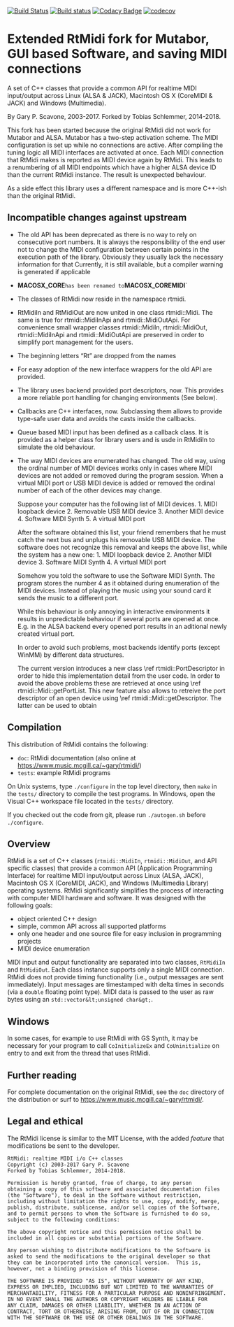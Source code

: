 [![Build Status](https://travis-ci.org/keinstein/rtmidi.svg?branch=master-ts)](https://travis-ci.org/keinstein/rtmidi)
[![Build status](https://ci.appveyor.com/api/projects/status/ac98q210qscfjayk/branch/master-ts?svg=true)](https://ci.appveyor.com/project/keinstein/rtmidi/branch/travis-tests)
[![Codacy Badge](https://api.codacy.com/project/badge/Grade/39ea41a871be4403b687e2707714d4aa)](https://www.codacy.com/app/keinstein/rtmidi?utm_source=github.com&amp;utm_medium=referral&amp;utm_content=keinstein/rtmidi&amp;utm_campaign=Badge_Grade)
[![codecov](https://codecov.io/gh/keinstein/rtmidi/branch/master-ts/graph/badge.svg)](https://codecov.io/gh/keinstein/rtmidi)

Extended RtMidi fork for Mutabor, GUI based Software, and saving MIDI connections
=================================================================================

A set of C++ classes that provide a common API for realtime MIDI input/output across Linux (ALSA & JACK), Macintosh OS X (CoreMIDI & JACK) and Windows (Multimedia).

By Gary P. Scavone, 2003-2017.
Forked by Tobias Schlemmer, 2014-2018.

This fork has been started because the original RtMidi did not work
for Mutabor and ALSA. Mutabor has a two-step activation scheme. The
MIDI configuration is set up while no connections are active. After
compiling the tuning logic all MIDI interfaces are activated at
once. Each MIDI connection that RtMidi makes is reported as MIDI
device again by RtMidi. This leads to a renumbering of all MIDI
endpoints which have a higher ALSA device ID than the current RtMidi
instance. The result is unexpected behaviour.

As a side effect this library uses a different namespace and is more
C++-ish than the original RtMidi.

Incompatible changes against upstream
-------------------------------------

-   The old API has been deprecated as there is no way to rely on
	consecutive port numbers. It is always the responsibility of the
	end user not to change the MIDI configuration between certain points
	in the execution path of the library. Obviously they usually lack the
	necessary information for that Currently, it is still available, but a
	compiler warning is generated if applicable

-   __MACOSX_CORE__` has been renamed to `__MACOSX_COREMIDI__`

-   The classes of RtMidi now reside in the namespace rtmidi.

-   RtMidiIn and RtMidiOut are now united in one class rtmidi::Midi.
	The same is true for rtmidi::MidiInApi and rtmidi::MidiOutApi.
	For convenience small wrapper classes rtmidi::MidiIn, rtmidi::MidiOut,
	rtmidi::MidiInApi and rtmidi::MidiOutApi are preserved in order to simplify
	port management for the users.

-   The beginning letters “Rt” are dropped from the names

-   For easy adoption of the new interface wrappers for the old API are provided.

-   The library uses backend provided port descriptors, now. This
	provides a more reliable port handling for changing environments
	(See below).

-   Callbacks are C++ interfaces, now. Subclassing them allows to
	provide type-safe user data and avoids the casts inside the callbacks.

-   Queue based MIDI input has been defined as a callback class. It is
	provided as a helper class for library users and is usde in RtMidiIn to
	simulate the old behaviour.

-   The way MIDI devices are enumerated has changed. The old way,
	using the ordinal number of MIDI devices works only in cases where
	MIDI devices are not added or removed during the program
	session. When a virtual MIDI port or USB MIDI device is added or
	removed the ordinal number of each of the other devices may
	change.

    Suppose your computer has the following list of MIDI devices.
        1. MIDI loopback device
		2. Removable USB MIDI device
		3. Another MIDI device
		4. Software MIDI Synth
		5. A virtual MIDI port

	After the software obtained this list, your friend remembers that he
	must catch the next bus and unplugs his removable USB MIDI device.
	The software does not recognize this removal and keeps the above list,
	while the system has a new one:
        1. MIDI loopback device
	    2. Another MIDI device
	    3. Software MIDI Synth
	    4. A virtual MIDI port

	Somehow you told the software to use the Software MIDI Synth. The
	program stores the number 4 as it obtained during enumeration of the
	MIDI devices. Instead of playing the music using your sound card it
	sends the music to a different port.

	While this behaviour is only annoying in interactive environments it
	results in unpredictable behaviour if several ports are opened at
	once. E.g. in the ALSA backend every opened port results in an
	aditional newly created virtual port.

	In order to avoid such problems, most backends identify ports (except
	WinMM) by different data structures.

	The current version introduces a new class \ref rtmidi::PortDescriptor
	in order to hide this implementation detail from the user code. In
	order to avoid the above problems these are retrieved at once using \ref rtmidi::Midi::getPortList.
	This new feature also allows to retreive the port descriptor of an open device using
	\ref rtmidi::Midi::getDescriptor. The latter can be used to obtain

Compilation
-----------

This distribution of RtMidi contains the following:

-   `doc`:      RtMidi documentation (also online at <https://www.music.mcgill.ca/~gary/rtmidi/>)
-   `tests`:    example RtMidi programs

On Unix systems, type `./configure` in the top level directory, then `make` in the `tests/` directory to compile the test programs.  In Windows, open the Visual C++ workspace file located in the `tests/` directory.

If you checked out the code from git, please run `./autogen.sh` before `./configure`.

Overview
--------

RtMidi is a set of C++ classes (`rtmidi::MidiIn`, `rtmidi::MidiOut`, and API specific classes) that provide a common API (Application Programming Interface) for realtime MIDI input/output across Linux (ALSA, JACK), Macintosh OS X (CoreMIDI, JACK), and Windows (Multimedia Library) operating systems.  RtMidi significantly simplifies the process of interacting with computer MIDI hardware and software.  It was designed with the following goals:

-   object oriented C++ design
-   simple, common API across all supported platforms
-   only one header and one source file for easy inclusion in programming projects
-   MIDI device enumeration

MIDI input and output functionality are separated into two classes, `RtMidiIn` and `RtMidiOut`.  Each class instance supports only a single MIDI connection.  RtMidi does not provide timing functionality (i.e., output messages are sent immediately).  Input messages are timestamped with delta times in seconds (via a `double` floating point type).  MIDI data is passed to the user as raw bytes using an `std::vector&lt;unsigned char&gt;`.

Windows
-------

In some cases, for example to use RtMidi with GS Synth, it may be necessary for your program to call `CoInitializeEx` and `CoUninitialize` on entry to and exit from the thread that uses RtMidi.

Further reading
---------------

For complete documentation on the original RtMidi, see the `doc` directory of the distribution or surf to <https://www.music.mcgill.ca/~gary/rtmidi/>.

Legal and ethical
-----------------

The RtMidi license is similar to the MIT License, with the added *feature* that modifications be sent to the developer.

    RtMidi: realtime MIDI i/o C++ classes
    Copyright (c) 2003-2017 Gary P. Scavone
	Forked by Tobias Schlemmer, 2014-2018.

    Permission is hereby granted, free of charge, to any person
    obtaining a copy of this software and associated documentation files
    (the "Software"), to deal in the Software without restriction,
    including without limitation the rights to use, copy, modify, merge,
    publish, distribute, sublicense, and/or sell copies of the Software,
    and to permit persons to whom the Software is furnished to do so,
    subject to the following conditions:

    The above copyright notice and this permission notice shall be
    included in all copies or substantial portions of the Software.

    Any person wishing to distribute modifications to the Software is
    asked to send the modifications to the original developer so that
    they can be incorporated into the canonical version.  This is,
    however, not a binding provision of this license.

    THE SOFTWARE IS PROVIDED "AS IS", WITHOUT WARRANTY OF ANY KIND,
    EXPRESS OR IMPLIED, INCLUDING BUT NOT LIMITED TO THE WARRANTIES OF
    MERCHANTABILITY, FITNESS FOR A PARTICULAR PURPOSE AND NONINFRINGEMENT.
    IN NO EVENT SHALL THE AUTHORS OR COPYRIGHT HOLDERS BE LIABLE FOR
    ANY CLAIM, DAMAGES OR OTHER LIABILITY, WHETHER IN AN ACTION OF
    CONTRACT, TORT OR OTHERWISE, ARISING FROM, OUT OF OR IN CONNECTION
    WITH THE SOFTWARE OR THE USE OR OTHER DEALINGS IN THE SOFTWARE.
